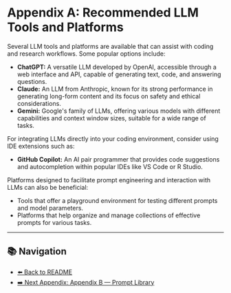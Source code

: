 # Appendix A: Recommended LLM Tools and Platforms

Several LLM tools and platforms are available that can assist with coding and research workflows. Some popular options include:

- **ChatGPT:** A versatile LLM developed by OpenAI, accessible through a web interface and API, capable of generating text, code, and answering questions.  
- **Claude:** An LLM from Anthropic, known for its strong performance in generating long-form content and its focus on safety and ethical considerations.  
- **Gemini:** Google's family of LLMs, offering various models with different capabilities and context window sizes, suitable for a wide range of tasks.

For integrating LLMs directly into your coding environment, consider using IDE extensions such as:

- **GitHub Copilot:** An AI pair programmer that provides code suggestions and autocompletion within popular IDEs like VS Code or R Studio.

Platforms designed to facilitate prompt engineering and interaction with LLMs can also be beneficial:

- Tools that offer a playground environment for testing different prompts and model parameters.  
- Platforms that help organize and manage collections of effective prompts for various tasks.

---

## 📚 Navigation

- [⬅️ Back to README](../README.md)
- [➡️ Next Appendix: Appendix B — Prompt Library](AppendixB_PromptLibrary.md)
